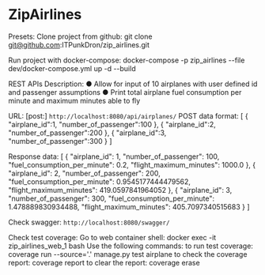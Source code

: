 # ZipAirlines

Presets:
    Clone project from github: git clone git@github.com:ITPunkDron/zip_airlines.git

Run project with docker-compose:
    docker-compose -p zip_airlines  --file dev/docker-compose.yml up -d --build

REST APIs Description:
    ● Allow for input of 10 airplanes with user defined id and passenger assumptions
    ● Print total airplane fuel consumption per minute and maximum minutes able to fly

URL: [post:] `http://localhost:8080/api/airplanes/`
POST data format:
    [
        {
            "airplane_id":1,
            "number_of_passenger":100
        },
        {
            "airplane_id":2,
            "number_of_passenger":200
        },
        {
            "airplane_id":3,
            "number_of_passenger":300
        }
    ]

Response data:
    [
        {
            "airplane_id": 1,
            "number_of_passenger": 100,
            "fuel_consumption_per_minute": 0.2,
            "flight_maximum_minutes": 1000.0
        },
        {
            "airplane_id": 2,
            "number_of_passenger": 200,
            "fuel_consumption_per_minute": 0.9545177444479562,
            "flight_maximum_minutes": 419.0597841964052
        },
        {
            "airplane_id": 3,
            "number_of_passenger": 300,
            "fuel_consumption_per_minute": 1.478889830934488,
            "flight_maximum_minutes": 405.7097340515683
        }
    ]

Check swagger: `http://localhost:8080/swagger/`

Check test coverage:
    Go to web container shell: docker exec -it zip_airlines_web_1 bash
    Use the following commands: 
        to run test coverage: coverage run --source='.' manage.py test airplane 
        to check the coverage report: coverage report
        to clear the report: coverage erase